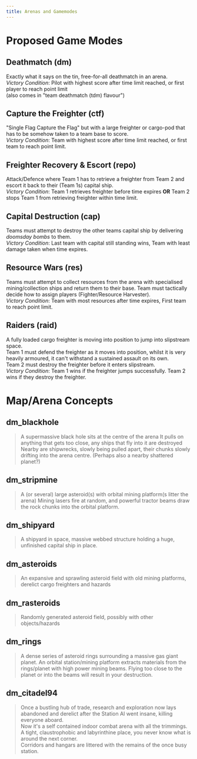 ```yaml
---
title: Arenas and Gamemodes
---
```


# Proposed Game Modes

## Deathmatch (dm)

Exactly what it says on the tin, free-for-all deathmatch in an arena.  
*Victory Condition*: Pilot with highest score after time limit reached, or first player to reach point limit  
(also comes in "team deathmatch (tdm) flavour")

## Capture the Freighter (ctf)

"Single Flag Capture the Flag" but with a large freighter or cargo-pod that has to be somehow taken to a team base to score.  
*Victory Condition*: Team with highest score after time limit reached, or first team to reach point limit.

## Freighter Recovery & Escort (repo)

Attack/Defence where Team 1 has to retrieve a freighter from Team 2 and escort it back to their (Team 1s) capital ship.  
*Victory Condition*: Team 1 retrieves freighter before time expires **OR** Team 2 stops Team 1 from retrieving freighter within time limit.

## Capital Destruction (cap)

Teams must attempt to destroy the other teams capital ship by delivering *doomsday bombs* to them.  
*Victory Condition*: Last team with capital still standing wins, Team with least damage taken when time expires.

## Resource Wars (res)

Teams must attempt to collect resources from the arena with specialised mining/collection ships and return them to their base. Team must tactically decide how to assign players (Fighter/Resource Harvester).  
*Victory Condition*: Team with most resources after time expires, First team to reach point limit.

## Raiders (raid)

A fully loaded cargo freighter is moving into position to jump into slipstream space.  
Team 1 must defend the freighter as it moves into position, whilst it is very heavily armoured, it can't withstand a sustained assault on its own.  
Team 2 must destroy the freighter before it enters slipstream.  
*Victory Condition*: Team 1 wins if the freighter jumps successfully. Team 2 wins if they destroy the freighter.

# Map/Arena Concepts

## dm_blackhole

> A supermassive black hole sits at the centre of the arena
> It pulls on anything that gets too close, any ships that fly into it are destroyed
> Nearby are shipwrecks, slowly being pulled apart, their chunks slowly drifting into the arena centre. (Perhaps also a nearby shattered planet?)

## dm_stripmine

> A (or several) large asteroid(s) with orbital mining platform(s litter the arena)
> Mining lasers fire at random, and powerful tractor beams draw the rock chunks into the orbital platform.

## dm_shipyard

> A shipyard in space, massive webbed structure holding a huge, unfinished capital ship in place.

## dm_asteroids

> An expansive and sprawling asteroid field with old mining platforms, derelict cargo freighters and hazards

## dm_rasteroids

> Randomly generated asteroid field, possibly with other objects/hazards

## dm_rings

> A dense series of asteroid rings surrounding a massive gas giant planet.
> An orbital station/mining platform extracts materials from the rings/planet with high power mining beams.
> Flying too close to the planet or into the beams will result in your destruction.

## dm_citadel94

> Once a bustling hub of trade, research and exploration now lays abandoned and derelict after the Station AI went insane, killing everyone aboard.  
> Now it's a self contained indoor combat arena with all the trimmings.  
> A tight, claustrophobic and labyrinthine place, you never know what is around the next corner.  
> Corridors and hangars are littered with the remains of the once busy station.
